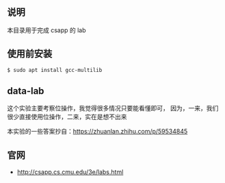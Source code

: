 
## 说明
本目录用于完成 csapp 的 lab

## 使用前安装
```
$ sudo apt install gcc-multilib
```

## data-lab
这个实验主要考察位操作，我觉得很多情况只要能看懂即可，
因为，一来，我们很少直接使用位操作，二来，实在是想不出来

本实验的一些答案抄自：https://zhuanlan.zhihu.com/p/59534845


## 官网
* http://csapp.cs.cmu.edu/3e/labs.html
